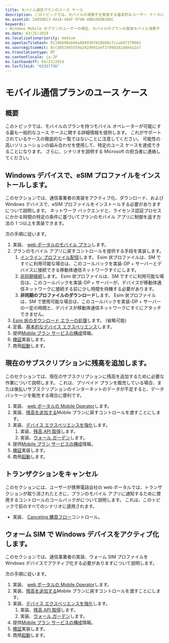 ```yaml
---
title: モバイル通信プランのユース ケース
description: このトピックでは、モバイルの演算子を実装する基本的なユーザー ケースについて説明します。
ms.assetid: 24050B13-4A1A-466F-974B-40B34EDB16DC
keywords:
- Windows Mobile のプランのユーザーの場合、モバイルのプランの実装モバイル演算子
ms.date: 03/25/2019
ms.localizationpriority: medium
ms.openlocfilehash: 8119bb90eb86a6849307020b60cfccab973f0983
ms.sourcegitcommit: 0cc5051945559a242d941a6f2799d161d8eba2a7
ms.translationtype: MT
ms.contentlocale: ja-JP
ms.lasthandoff: 04/23/2019
ms.locfileid: "63357736"
---
```

# <a name="mobile-plans-use-cases"></a>モバイル通信プランのユース ケース

## <a name="overview"></a>概要

このトピックでは、モバイルのプランを持つモバイル オペレーターが可能にする最も一般的なユース ケースに関する詳細情報を提供します。 これがサポートされているケースの徹底的な一覧ではないことに注意してください。 可能性の高いソリューションの組み合わせを使用して、特定のユース ケースを達成できることになります。 さらに、シナリオを説明する Microsoft の担当者に連絡してください。

## <a name="install-an-esim-profile-on-a-windows-device"></a>Windows デバイスで、eSIM プロファイルをインストールします。

このセクションでは、通信事業者の実装をアクティブ化、ダウンロード、および Windows デバイスで、eSIM プロファイルをインストールする必要がありますについて説明します。 ネットワーク バックエンドと、ライセンス認証プロセスにかかる時間の特定の条件に基づいてプランのモバイル アプリに制御を返す方法の 1 つ以上を実装できます。

次の手順に従います。

1. 実装、 [web ポータルのモバイル プラン](mobile-plans-web-portal.md#web-service-api-used-for-esim)します。
2. プランのモバイル アプリに戻すコントロールを提供する手段を実装します。
   1. [インライン プロファイル配信](mobile-plans-callback-notifications.md#inline-profile-delivery)します。 Esim 状プロファイルは、SM ですぐに利用可能な場合は、このコールバックを実装-DP + サーバーとデバイスに接続できる移動体通信ネットワークすぐにします。
   2. [非同期接続](mobile-plans-callback-notifications.md#asynchronous-connectivity)します。 Esim 状プロファイルは、SM ですぐに利用可能な場合は、このコールバックを実装-DP + サーバーが、デバイスが移動体通信ネットワークに接続する前に少し時間を待機する必要があります。
   3. **非同期のプロファイルのダウンロード**します。 Esim 状プロファイルは、SM で使用可能な場合は、このコールバックを実装-DP + サーバーの一定の時間と、デバイスが移動体通信ネットワークにすぐにアタッチできません。
3. [Esim 状のダウンロード エラーの処理](mobile-plans-eSIM-error-handling.md)します。 (省略可能)
4. 定義、[基本的なデバイス エクスペリエンス](mobile-plans-device-experience.md#basic-device-experience)します。
5. 提供[Mobile プラン サービスの構成](mobile-plans-service-configuration.md)情報。
6. [検証](mobile-plans-integration.md)実装します。
7. 商用[起動](mobile-plans-launch.md)します。

## <a name="add-balance-to-a-current-subscription"></a>現在のサブスクリプションに残高を追加します。

このセクションでは、現在のサブスクリプションに残高を追加するために必要な作業について説明します。 これは、プリペイド プランを販売している場合、または後払いサブスクリプションのインターネットのデータが不足すると、データ パッケージを販売する場合に便利です。

1. 実装、 [web ポータルの Mobile Operator](mobile-plans-web-portal.md)します。
2. 実装、[残高を追加する](mobile-plans-callback-notifications.md#adding-balance)Mobile プランに戻すコントロールを渡すことにします。
3. 実装、[デバイス エクスペリエンスを強化](mobile-plans-device-experience.md#enhanced-device-experience)します。
   1. 実装、[残高 API 取得](mobile-plans-device-experience.md#getbalance-api)します。
   2. 実装、[ウォール ガーデン](mobile-plans-device-experience.md#walled-garden)します。
4. 提供[Mobile プラン サービスの構成](mobile-plans-service-configuration.md)情報。
5. [検証](mobile-plans-integration.md)実装します。
6. 商用[起動](mobile-plans-launch.md)します。

## <a name="cancelling-a-transaction"></a>トランザクションをキャンセル

このセクションには、ユーザーが携帯電話会社の web ポータルでは、トランザクションが取り消されたときに、プランのモバイル アプリに通知するために使用するコントロールのコールバックがについて説明します。 これは、このトピックで前のすべてのシナリオに適用されます。

- 実装、 [Canceling 購買フロー](mobile-plans-callback-notifications.md#canceling-purchase-flow)コントロール。

## <a name="activate-a-warm-sim-in-a-windows-device"></a>ウォーム SIM で Windows デバイスをアクティブ化します。

このセクションでは、通信事業者の実装、ウォーム SIM プロファイルを Windows デバイスでアクティブ化する必要がありますについて説明します。

次の手順に従います。

1. 実装、 [web ポータルの Mobile Operator](mobile-plans-web-portal.md#web-service-api-used-for-a-physical-sim)します。
2. 実装、[残高を追加する](mobile-plans-callback-notifications.md#adding-balance)Mobile プランに戻すコントロールを渡すことにします。
3. 実装、[デバイス エクスペリエンスを強化](mobile-plans-device-experience.md#enhanced-device-experience)します。
   1. 実装、[残高 API 取得](mobile-plans-device-experience.md#getbalance-api)します。
   2. 実装、[ウォール ガーデン](mobile-plans-device-experience.md#walled-garden)します。
4. 提供[Mobile プラン サービスの構成](mobile-plans-service-configuration.md)情報。
5. [検証](mobile-plans-integration.md)実装します。
6. 商用[起動](mobile-plans-launch.md)します。